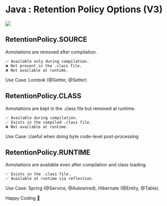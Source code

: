 # Java :  Retention Policy Options (V3)

![](/images/java%20flow.drawio.png)

## RetentionPolicy.SOURCE

Annotations are removed after compilation.
```
✅ Available only during compilation.
❌ Not present in the .class file.
❌ Not available at runtime.
```
Use Case: Lombok \(@Getter, @Setter\)

## RetentionPolicy.CLASS

Annotations are kept in the .class file but removed at runtime.
```
✅ Available during compilation.
✅ Exists in the compiled .class file.
❌ Not available at runtime.
```
Use Case: Useful when doing byte code\-level post\-processing

## RetentionPolicy.RUNTIME

Annotations are available even after compilation and class loading.
```
✅ Exists in the .class file.
✅ Available at runtime via reflection.
```
Use Case: Spring \(@Service, @Autowired\), Hibernate \(@Entity, @Table\).

Happy Coding 🙌
